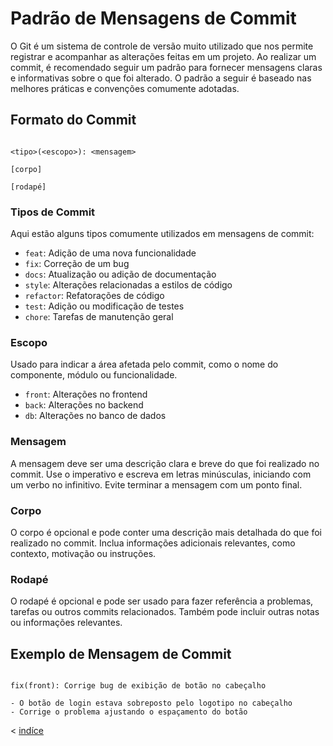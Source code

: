 # Padrão de Mensagens de Commit

O Git é um sistema de controle de versão muito utilizado que nos permite registrar e acompanhar as alterações feitas em um projeto. Ao realizar um commit, é recomendado seguir um padrão para fornecer mensagens claras e informativas sobre o que foi alterado. O padrão a seguir é baseado nas melhores práticas e convenções comumente adotadas.

## Formato do Commit

```text

<tipo>(<escopo>): <mensagem>

[corpo]

[rodapé]
```

### Tipos de Commit

Aqui estão alguns tipos comumente utilizados em mensagens de commit:

- `feat`: Adição de uma nova funcionalidade
- `fix`: Correção de um bug
- `docs`: Atualização ou adição de documentação
- `style`: Alterações relacionadas a estilos de código
- `refactor`: Refatorações de código
- `test`: Adição ou modificação de testes
- `chore`: Tarefas de manutenção geral

### Escopo

Usado para indicar a área afetada pelo commit, como o nome do componente, módulo ou funcionalidade.

- `front`: Alterações no frontend
- `back`: Alterações no backend
- `db`: Alterações no banco de dados

### Mensagem

A mensagem deve ser uma descrição clara e breve do que foi realizado no commit. Use o imperativo e escreva em letras minúsculas, iniciando com um verbo no infinitivo. Evite terminar a mensagem com um ponto final.

### Corpo

O corpo é opcional e pode conter uma descrição mais detalhada do que foi realizado no commit. Inclua informações adicionais relevantes, como contexto, motivação ou instruções.

### Rodapé

O rodapé é opcional e pode ser usado para fazer referência a problemas, tarefas ou outros commits relacionados. Também pode incluir outras notas ou informações relevantes.

## Exemplo de Mensagem de Commit

```text

fix(front): Corrige bug de exibição de botão no cabeçalho

- O botão de login estava sobreposto pelo logotipo no cabeçalho
- Corrige o problema ajustando o espaçamento do botão

```

< [indíce](../indice.md)
